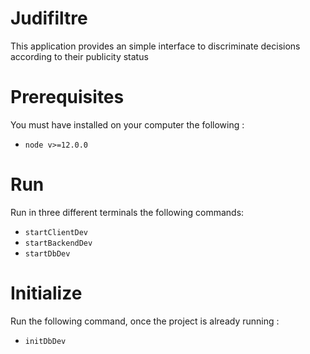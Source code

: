 # Judifiltre

This application provides an simple interface to discriminate decisions according to their publicity status

# Prerequisites

You must have installed on your computer the following :

- `node v>=12.0.0`

# Run

Run in three different terminals the following commands:

- `startClientDev`
- `startBackendDev`
- `startDbDev`

# Initialize

Run the following command, once the project is already running :

- `initDbDev`
